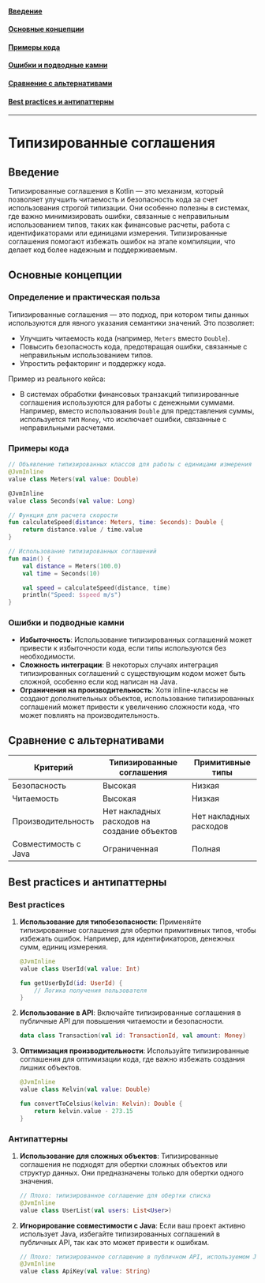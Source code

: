 #### [Введение](#Введение-1)
#### [Основные концепции](#Основные-концепции-1)
#### [Примеры кода](#Примеры-кода-1)
#### [Ошибки и подводные камни](#Ошибки-и-подводные-камни-1)
#### [Сравнение с альтернативами](#Сравнение-с-альтернативами-1)
#### [Best practices и антипаттерны](#best-practices-и-антипаттерны-1)

---
# Типизированные соглашения

## Введение
Типизированные соглашения в Kotlin — это механизм, который позволяет улучшить читаемость и безопасность кода за счет использования строгой типизации. Они особенно полезны в системах, где важно минимизировать ошибки, связанные с неправильным использованием типов, таких как финансовые расчеты, работа с идентификаторами или единицами измерения. Типизированные соглашения помогают избежать ошибок на этапе компиляции, что делает код более надежным и поддерживаемым.

## Основные концепции

### Определение и практическая польза
Типизированные соглашения — это подход, при котором типы данных используются для явного указания семантики значений. Это позволяет:
- Улучшить читаемость кода (например, `Meters` вместо `Double`).
- Повысить безопасность кода, предотвращая ошибки, связанные с неправильным использованием типов.
- Упростить рефакторинг и поддержку кода.

Пример из реального кейса:
- В системах обработки финансовых транзакций типизированные соглашения используются для работы с денежными суммами. Например, вместо использования `Double` для представления суммы, используется тип `Money`, что исключает ошибки, связанные с неправильными расчетами.

### Примеры кода

```kotlin
// Объявление типизированных классов для работы с единицами измерения
@JvmInline
value class Meters(val value: Double)

@JvmInline
value class Seconds(val value: Long)

// Функция для расчета скорости
fun calculateSpeed(distance: Meters, time: Seconds): Double {
    return distance.value / time.value
}

// Использование типизированных соглашений
fun main() {
    val distance = Meters(100.0)
    val time = Seconds(10)

    val speed = calculateSpeed(distance, time)
    println("Speed: $speed m/s")
}
```

### Ошибки и подводные камни
- **Избыточность**: Использование типизированных соглашений может привести к избыточности кода, если типы используются без необходимости.
- **Сложность интеграции**: В некоторых случаях интеграция типизированных соглашений с существующим кодом может быть сложной, особенно если код написан на Java.
- **Ограничения на производительность**: Хотя inline-классы не создают дополнительных объектов, использование типизированных соглашений может привести к увеличению сложности кода, что может повлиять на производительность.

## Сравнение с альтернативами

| **Критерий**            | **Типизированные соглашения**              | **Примитивные типы**                   |
|-------------------------|--------------------------------------------|----------------------------------------|
| Безопасность            | Высокая                                    | Низкая                                 |
| Читаемость              | Высокая                                    | Низкая                                 |
| Производительность      | Нет накладных расходов на создание объектов | Нет накладных расходов                 |
| Совместимость с Java    | Ограниченная                               | Полная                                 |

## Best practices и антипаттерны

### Best practices
1. **Использование для типобезопасности**: Применяйте типизированные соглашения для обертки примитивных типов, чтобы избежать ошибок. Например, для идентификаторов, денежных сумм, единиц измерения.
   ```kotlin
   @JvmInline
   value class UserId(val value: Int)

   fun getUserById(id: UserId) {
       // Логика получения пользователя
   }
   ```

2. **Использование в API**: Включайте типизированные соглашения в публичные API для повышения читаемости и безопасности.
   ```kotlin
   data class Transaction(val id: TransactionId, val amount: Money)
   ```

3. **Оптимизация производительности**: Используйте типизированные соглашения для оптимизации кода, где важно избежать создания лишних объектов.
   ```kotlin
   @JvmInline
   value class Kelvin(val value: Double)

   fun convertToCelsius(kelvin: Kelvin): Double {
       return kelvin.value - 273.15
   }
   ```

### Антипаттерны
1. **Использование для сложных объектов**: Типизированные соглашения не подходят для обертки сложных объектов или структур данных. Они предназначены только для обертки одного значения.
   ```kotlin
   // Плохо: типизированное соглашение для обертки списка
   @JvmInline
   value class UserList(val users: List<User>)
   ```

2. **Игнорирование совместимости с Java**: Если ваш проект активно использует Java, избегайте типизированных соглашений в публичных API, так как это может привести к ошибкам.
   ```kotlin
   // Плохо: типизированное соглашение в публичном API, используемом Java-кодом
   @JvmInline
   value class ApiKey(val value: String)
   ```
